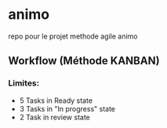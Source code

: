 # animo
repo pour le projet methode agile animo


## Workflow (Méthode KANBAN)
### Limites:
- 5 Tasks in Ready state
- 3 Tasks in "In progress" state
- 2 Task in review state
